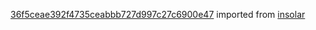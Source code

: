 [36f5ceae392f4735ceabbb727d997c27c6900e47](https://github.com/insolar/insolar/commit/36f5ceae392f4735ceabbb727d997c27c6900e47) imported from [insolar](https://github.com/insolar/insolar)
